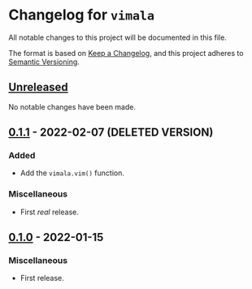 # Changelog for `vimala`

All notable changes to this project will be documented in this file.

The format is based on [Keep a Changelog], and this project adheres to
[Semantic Versioning].

[Keep a Changelog]: https://keepachangelog.com/en/1.0.0/
[Semantic Versioning]: https://semver.org/


## [Unreleased](https://github.com/bbugyi200/vimala/compare/0.1.1...HEAD)

No notable changes have been made.


## [0.1.1](https://github.com/bbugyi200/vimala/compare/0.1.0...0.1.1) - 2022-02-07 (DELETED VERSION)

### Added

* Add the `vimala.vim()` function.

### Miscellaneous

* First _real_ release.


## [0.1.0](https://github.com/bbugyi200/vimala/releases/tag/0.1.0) - 2022-01-15

### Miscellaneous

* First release.
